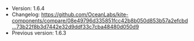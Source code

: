 - Version: 1.6.4
- Changelog: https://github.com/OceanLabs/kite-components/compare/08e49796d335851fcc42b8b050d853b57a2efcbd...73b22f8b3d7442e32d9ddf33c7cba48480d050d9
- Previous version: 1.6.3
